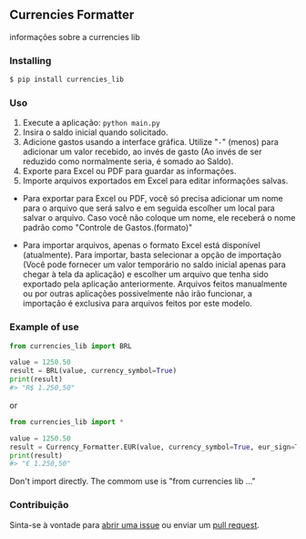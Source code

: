 ## Currencies Formatter
informações sobre a currencies lib
>
### Installing

```bash
$ pip install currencies_lib
```
>

### Uso

1. Execute a aplicação: `python main.py`
2. Insira o saldo inicial quando solicitado.
3. Adicione gastos usando a interface gráfica. Utilize "`-`" (menos) para adicionar um valor recebido, ao invés de gasto (Ao invés de ser reduzido como normalmente seria, é somado ao Saldo).
4. Exporte para Excel ou PDF para guardar as informações.
5. Importe arquivos exportados em Excel para editar informações salvas.

- Para exportar para Excel ou PDF, você só precisa adicionar um nome para o arquivo que será salvo e em seguida escolher um local para salvar o arquivo. Caso você não coloque um nome, ele receberá o nome padrão como "Controle de Gastos.(formato)" 

- Para importar arquivos, apenas o formato Excel está disponível (atualmente). Para importar, basta selecionar a opção de importação (Você pode fornecer um valor temporário no saldo inicial apenas para chegar à tela da aplicação) e escolher um arquivo que tenha sido exportado pela aplicação anteriormente. Arquivos feitos manualmente ou por outras aplicações possivelmente não irão funcionar, a importação é exclusiva para arquivos feitos por este modelo.

>

### Example of use

```python
from currencies_lib import BRL

value = 1250.50
result = BRL(value, currency_symbol=True)
print(result)
#> "R$ 1.250,50"
```
or
```python
from currencies_lib import *

value = 1250.50
result = Currency_Formatter.EUR(value, currency_symbol=True, eur_sign=True)
print(result)
#> "€ 1.250,50"
```
Don't import directly. The commom use is "from currencies lib ..."

>

### Contribuição

Sinta-se à vontade para [abrir uma issue](link_para_abrir_issue) ou enviar um [pull request](link_para_pull_request).

>